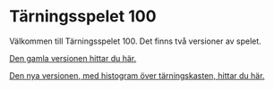 Tärningsspelet 100
==================

Välkommen till Tärningsspelet 100. Det finns två versioner av spelet.

[Den gamla versionen hittar du här.](dice100/end-session)

[Den nya versionen, med histogram över tärningskasten, hittar du här.](dice101/index)
